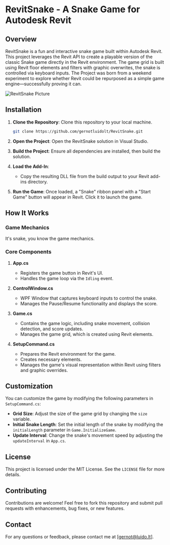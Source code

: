 # RevitSnake - A Snake Game for Autodesk Revit

## Overview

RevitSnake is a fun and interactive snake game built within Autodesk Revit. This project leverages the Revit API to create a playable version of the classic Snake game directly in the Revit environment. The game grid is built using Revit floor elements and filters with graphic overwrites, the snake is controlled via keyboard inputs.
The Project was born from a weekend experiment to explore whether Revit could be repurposed as a simple game engine—successfully proving it can.

![RevitSnake Picture](https://i.imgur.com/Tt9hiqG.png)


## Installation

1. **Clone the Repository**: Clone this repository to your local machine.

   ```bash
   git clone https://github.com/gernotluidolt/RevitSnake.git
   ```

2. **Open the Project**: Open the RevitSnake solution in Visual Studio.

3. **Build the Project**: Ensure all dependencies are installed, then build the solution.

4. **Load the Add-In**: 
   - Copy the resulting DLL file from the build output to your Revit add-ins directory.

5. **Run the Game**: Once loaded, a "Snake" ribbon panel with a "Start Game" button will appear in Revit. Click it to launch the game.

## How It Works

### Game Mechanics

It's snake, you know the game mechanics.

### Core Components

1. **App.cs**
   - Registers the game button in Revit's UI.
   - Handles the game loop via the `Idling` event.

2. **ControlWindow.cs**
   - WPF Window that captures keyboard inputs to control the snake.
   - Manages the Pause/Resume functionality and displays the score.

3. **Game.cs**
   - Contains the game logic, including snake movement, collision detection, and score updates.
   - Manages the game grid, which is created using Revit elements.

4. **SetupCommand.cs**
   - Prepares the Revit environment for the game.
   - Creates necessary elements.
   - Manages the game's visual representation within Revit using filters and graphic overrides.

## Customization

You can customize the game by modifying the following parameters in `SetupCommand.cs`:

- **Grid Size**: Adjust the size of the game grid by changing the `size` variable.
- **Initial Snake Length**: Set the initial length of the snake by modifying the `initialLength` parameter in `Game.InitializeGame`.
- **Update Interval**: Change the snake's movement speed by adjusting the `updateInterval` in `App.cs`.

## License

This project is licensed under the MIT License. See the `LICENSE` file for more details.

## Contributing

Contributions are welcome! Feel free to fork this repository and submit pull requests with enhancements, bug fixes, or new features.

## Contact

For any questions or feedback, please contact me at [gernot@luido.lt].
